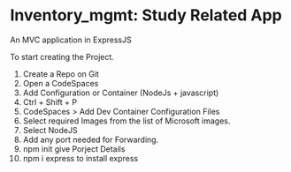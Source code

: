 # Inventory_mgmt: Study Related App
An MVC application in ExpressJS


To start creating the Project.
1. Create a Repo on Git
2. Open a CodeSpaces
3. Add Configuration or Container (NodeJs + javascript)
4. Ctrl + Shift + P
5. CodeSpaces > Add Dev Container Configuration Files
6. Select required Images from the list of Microsoft images.
7. Select NodeJS
8. Add any port needed for Forwarding.
9. npm init give Porject Details
10. npm i express to install express


